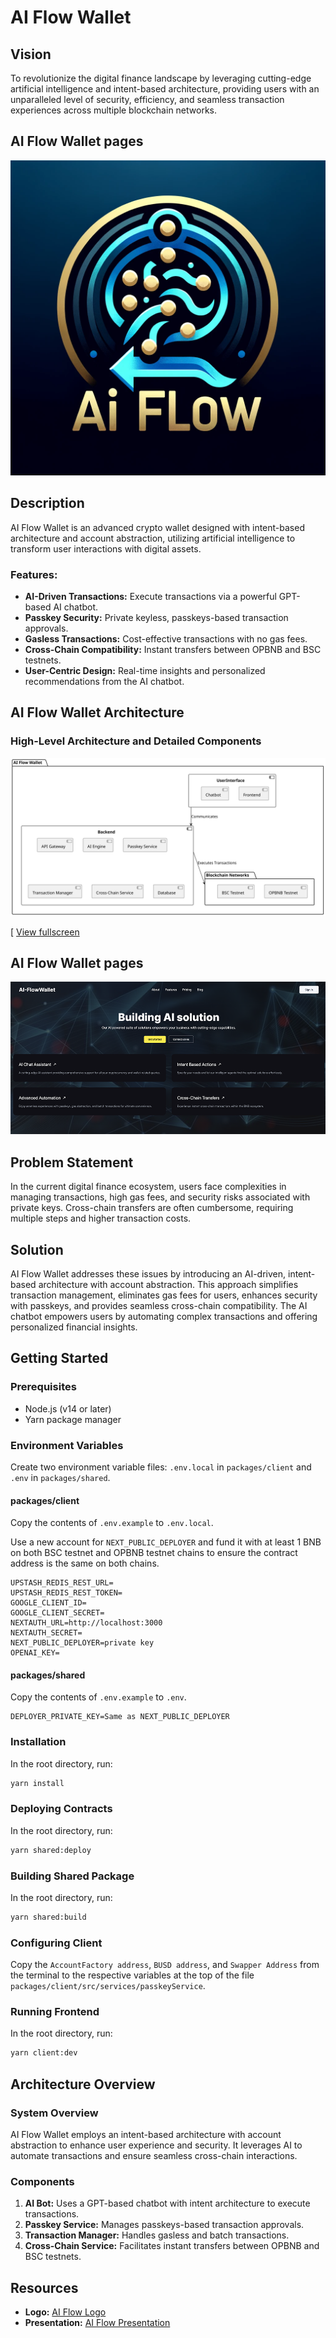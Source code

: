 # AI Flow Wallet

## Vision
To revolutionize the digital finance landscape by leveraging cutting-edge artificial intelligence and intent-based architecture, providing users with an unparalleled level of security, efficiency, and seamless transaction experiences across multiple blockchain networks.

## AI Flow Wallet pages

![AI Flow Wallet home page](https://github.com/samarabdelhameed/pics/blob/main/AI_Flow_Logo.png
)

## Description
AI Flow Wallet is an advanced crypto wallet designed with intent-based architecture and account abstraction, utilizing artificial intelligence to transform user interactions with digital assets.

### Features:
- **AI-Driven Transactions:** Execute transactions via a powerful GPT-based AI chatbot.
- **Passkey Security:** Private keyless, passkeys-based transaction approvals.
- **Gasless Transactions:** Cost-effective transactions with no gas fees.
- **Cross-Chain Compatibility:** Instant transfers between OPBNB and BSC testnets.
- **User-Centric Design:** Real-time insights and personalized recommendations from the AI chatbot.

## AI Flow Wallet Architecture

### High-Level Architecture and Detailed Components

![AI Flow Wallet Architecture](https://github.com/samarabdelhameed/pics/blob/main/di2.svg)

[ [View fullscreen](https://github.com/samarabdelhameed/pics/blob/main/di2.svg) 

## AI Flow Wallet pages

![AI Flow Wallet home page](https://github.com/samarabdelhameed/pics/blob/main/dd.png)




## Problem Statement
In the current digital finance ecosystem, users face complexities in managing transactions, high gas fees, and security risks associated with private keys. Cross-chain transfers are often cumbersome, requiring multiple steps and higher transaction costs.

## Solution
AI Flow Wallet addresses these issues by introducing an AI-driven, intent-based architecture with account abstraction. This approach simplifies transaction management, eliminates gas fees for users, enhances security with passkeys, and provides seamless cross-chain compatibility. The AI chatbot empowers users by automating complex transactions and offering personalized financial insights.

## Getting Started

### Prerequisites
- Node.js (v14 or later)
- Yarn package manager

### Environment Variables
Create two environment variable files: `.env.local` in `packages/client` and `.env` in `packages/shared`.

#### packages/client
Copy the contents of `.env.example` to `.env.local`.

Use a new account for `NEXT_PUBLIC_DEPLOYER` and fund it with at least 1 BNB on both BSC testnet and OPBNB testnet chains to ensure the contract address is the same on both chains.

```plaintext
UPSTASH_REDIS_REST_URL=
UPSTASH_REDIS_REST_TOKEN=
GOOGLE_CLIENT_ID=
GOOGLE_CLIENT_SECRET=
NEXTAUTH_URL=http://localhost:3000
NEXTAUTH_SECRET=
NEXT_PUBLIC_DEPLOYER=private key
OPENAI_KEY=
```

#### packages/shared
Copy the contents of `.env.example` to `.env`.

```plaintext
DEPLOYER_PRIVATE_KEY=Same as NEXT_PUBLIC_DEPLOYER
```

### Installation
In the root directory, run:
```bash
yarn install
```

### Deploying Contracts
In the root directory, run:
```bash
yarn shared:deploy
```

### Building Shared Package
In the root directory, run:
```bash
yarn shared:build
```

### Configuring Client
Copy the `AccountFactory address`, `BUSD address`, and `Swapper Address` from the terminal to the respective variables at the top of the file `packages/client/src/services/passkeyService`.

### Running Frontend
In the root directory, run:
```bash
yarn client:dev
```

## Architecture Overview

### System Overview
AI Flow Wallet employs an intent-based architecture with account abstraction to enhance user experience and security. It leverages AI to automate transactions and ensure seamless cross-chain interactions.

### Components
1. **AI Bot:** Uses a GPT-based chatbot with intent architecture to execute transactions.
2. **Passkey Service:** Manages passkeys-based transaction approvals.
3. **Transaction Manager:** Handles gasless and batch transactions.
4. **Cross-Chain Service:** Facilitates instant transfers between OPBNB and BSC testnets.




## Resources
- **Logo:** [AI Flow Logo]()
- **Presentation:** [AI Flow Presentation]()
